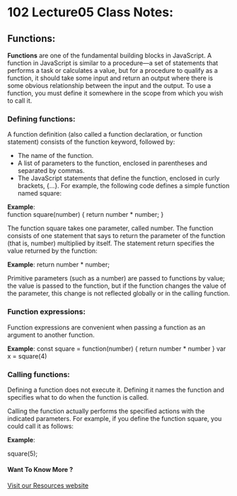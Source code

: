 # 102 Lecture05 Class Notes:


## Functions:  

**Functions** are one of the fundamental building blocks in JavaScript. A function in JavaScript is similar to a procedure—a set of statements that performs a task or calculates a value, but for a procedure to qualify as a function, it should take some input and return an output where there is some obvious relationship between the input and the output. To use a function, you must define it somewhere in the scope from which you wish to call it.


### Defining functions:

A function definition (also called a function declaration, or function statement) consists of the function keyword, followed by:

- The name of the function.
- A list of parameters to the function, enclosed in parentheses and separated by commas.
- The JavaScript statements that define the function, enclosed in curly brackets, {...}.
For example, the following code defines a simple function named square:

**Example**:  
function square(number) {
  return number * number;
}

The function square takes one parameter, called number. The function consists of one statement that says to return the parameter of the function (that is, number) multiplied by itself. The statement return specifies the value returned by the function:

**Example**:
return number * number;

Primitive parameters (such as a number) are passed to functions by value; the value is passed to the function, but if the function changes the value of the parameter, this change is not reflected globally or in the calling function.


### Function expressions:
Function expressions are convenient when passing a function as an argument to another function.

**Example**: 
const square = function(number) { return number * number }
var x = square(4)


### Calling functions:
Defining a function does not execute it. Defining it names the function and specifies what to do when the function is called.

Calling the function actually performs the specified actions with the indicated parameters. For example, if you define the function square, you could call it as follows:

**Example**: 

square(5);


#### Want To Know More ? 
[Visit our Resources website](https://developer.mozilla.org/en-US/docs/Web/JavaScript/Guide/Functions)